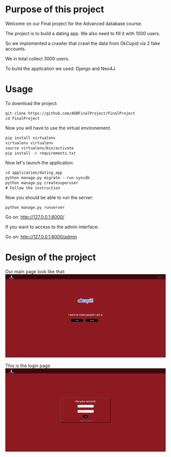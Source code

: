 # Purpose of this project

Welcome on our Final project for the Advanced database course.

The project is to build a dating app. We also need to fill it with 1000 users.

So we implemented a crawler that crawl the data from OkCupid via 2 fake accounts.

We in total collect 3000 users.

To build the application we used: Django and Neo4J.

# Usage

To download the project:

```
git clone https://github.com/ADBFinalProject/FinalProject
cd FinalProject
```
Now you will have to use the virtual environement.

```
pip install virtualenv
virtualenv virtualenv
source virtualenv/bin/activate
pip install -r requirements.txt
```
Now let's launch the application:

```
cd application/dating_app
python manage.py migrate --run-syncdb
python manage.py createsuperuser
# Follow the instruction
```
Now you should be able to run the server:

```
python manage.py runserver
```
Go on: http://127.0.0.1:8000/

If you want to access to the admin interface:

Go on: http://127.0.0.1:8000/admin

# Design of the project

Our main page look like that:
![alt tag](https://raw.githubusercontent.com/ADBFinalProject/FinalProject/master/img/index.png)

This is the login page
![alt tag](https://raw.githubusercontent.com/ADBFinalProject/FinalProject/master/img/login.png)


